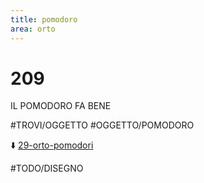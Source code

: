 ```yaml
---
title: pomodoro
area: orto
---
```

# 209
IL POMODORO FA BENE

#TROVI/OGGETTO #OGGETTO/POMODORO

⬇️ [29-orto-pomodori](29-orto-pomodori.md)

#TODO/DISEGNO